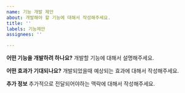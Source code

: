 ```yaml
---
name: 기능 개발 제안
about: 개발해야 할 기능에 대해서 작성해주세요.
title: ''
labels: 기능제안
assignees: ''

---
```


**어떤 기능을 개발하려 하나요?**
개발할 기능에 대해서 설명해주세요.

**어떤 효과가 기대되나요?**
개발되었을때 예상되는 효과에 대해서 작성해주세요.

**추가 정보**
추가적으로 전달되어야하는 맥락에 대해서 작성해주세요.
